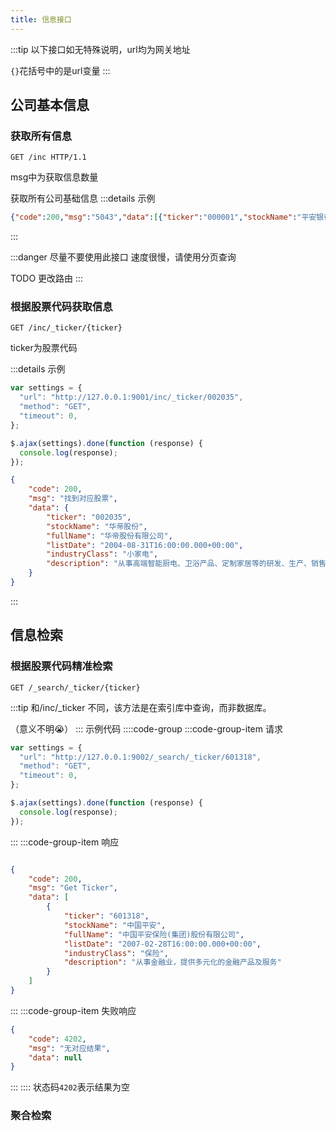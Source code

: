 ```yaml
---
title: 信息接口
---
```

:::tip
以下接口如无特殊说明，url均为网关地址

`{}`花括号中的是url变量
:::
## 公司基本信息
### 获取所有信息

`GET /inc HTTP/1.1`

msg中为获取信息数量

获取所有公司基础信息
:::details 示例
```json
{"code":200,"msg":"5043","data":[{"ticker":"000001","stockName":"平安银行","fullName":"平安银行股份有限公司","listDate":"1991-04-02T16:00:00.000+00:00","industryClass":"银行","description":"经有关监管机构批准的各项商业银行业务。"},{"ticker":"000002","stockName":"万科A","fullName":"万科企业股份有限公司","listDate":"1991-01-28T16:00:00.000+00:00","industryClass":"房地产开发","description":"房地产开发和物业服务。"}]}
```
:::

:::danger 尽量不要使用此接口
速度很慢，请使用分页查询

TODO 更改路由
:::

### 根据股票代码获取信息
`GET /inc/_ticker/{ticker}`

ticker为股票代码

:::details 示例

```js
var settings = {
  "url": "http://127.0.0.1:9001/inc/_ticker/002035",
  "method": "GET",
  "timeout": 0,
};

$.ajax(settings).done(function (response) {
  console.log(response);
});
```
```json
{
    "code": 200,
    "msg": "找到对应股票",
    "data": {
        "ticker": "002035",
        "stockName": "华帝股份",
        "fullName": "华帝股份有限公司",
        "listDate": "2004-08-31T16:00:00.000+00:00",
        "industryClass": "小家电",
        "description": "从事高端智能厨电、卫浴产品、定制家居等的研发、生产、销售。"
    }
}
```
:::
## 信息检索
### 根据股票代码精准检索
`GET /_search/_ticker/{ticker}`

:::tip
和/inc/_ticker 不同，该方法是在索引库中查询，而非数据库。

（意义不明😭）
:::
示例代码
::::code-group 
:::code-group-item 请求
```js
var settings = {
  "url": "http://127.0.0.1:9002/_search/_ticker/601318",
  "method": "GET",
  "timeout": 0,
};

$.ajax(settings).done(function (response) {
  console.log(response);
});
```
:::
:::code-group-item 响应
```json

{
    "code": 200,
    "msg": "Get Ticker",
    "data": [
        {
            "ticker": "601318",
            "stockName": "中国平安",
            "fullName": "中国平安保险(集团)股份有限公司",
            "listDate": "2007-02-28T16:00:00.000+00:00",
            "industryClass": "保险",
            "description": "从事金融业，提供多元化的金融产品及服务"
        }
    ]
}
```
:::
:::code-group-item 失败响应

```json
{
    "code": 4202,
    "msg": "无对应结果",
    "data": null
}
```
:::
::::
状态码`4202`表示结果为空
### 聚合检索